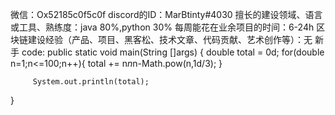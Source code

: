微信：Ox52185c0f5c0f
discord的ID：MarBtinty#4030
擅长的建设领域、语言或工具、熟练度：java 80%,python 30%
每周能花在业余项目的时间：6-24h
区块链建设经验（产品、项目、黑客松、技术文章、代码贡献、艺术创作等）：无 新手
code:
  public static void main(String []args) {
      double total = 0d;
      for(double n=1;n<=100;n++){
        total += n*n*n-Math.pow(n,1d/3);
      }

         System.out.println(total);
  }
